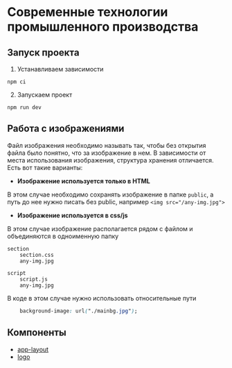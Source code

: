 # Современные технологии промышленного производства

## Запуск проекта

1. Устанавливаем зависимости

```
npm ci
```

2. Запускаем проект

```
npm run dev
```

## Работа с изображениями

Файл изображения необходимо называть так, чтобы без открытия файла было понятно, что за изображение в нем. В зависимости от места использования изображения, структура хранения отличается.
Есть вот такие варианты:
- **Изображение используется только в HTML**

В этом случае необходимо сохранять изображение в папке `public`, а путь до нее нужно писать без public, например `<img src="/any-img.jpg">`

- **Изображение используется в css/js**

В этом случае изображение располагается рядом с файлом и объединяются в одноименную папку 
```
section
    section.css
    any-img.jpg

script
    script.js
    any-img.jpg
```
В коде в этом случае нужно использовать относительные пути
```css
    background-image: url("./mainbg.jpg");
```

## Компоненты
- [app-layout](./components/layout/README.md)
- [logo](./components/logo/README.md)
